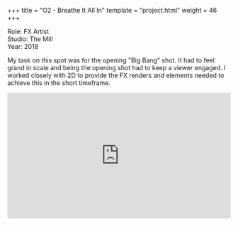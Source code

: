 +++
title = "O2 - Breathe It All In"
template = "project.html"
weight = 46
+++

Role: FX Artist  
Studio: The Mill  
Year: 2018  

My task on this spot was for the opening "Big Bang" shot. It had to feel grand in scale and being the opening shot had to keep a viewer engaged. 
I worked closely with 2D to provide the FX renders and elements needed to achieve this in the short timeframe.

<div style="padding:56.25% 0 0 0;position:relative;"><iframe src="https://player.vimeo.com/video/998338638?h=0ac058dc70&amp;badge=0&amp;autopause=0&amp;player_id=0&amp;app_id=58479" frameborder="0" allow="autoplay; fullscreen; picture-in-picture; clipboard-write" style="position:absolute;top:0;left:0;width:100%;height:100%;" title="o2_breathe"></iframe></div><script src="https://player.vimeo.com/api/player.js"></script>
